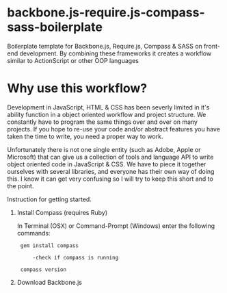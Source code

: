 backbone.js-require.js-compass-sass-boilerplate
===============================================

Boilerplate template for Backbone.js, Require.js, Compass &amp; SASS on front-end development. By combining these frameworks it creates a workflow similar to ActionScript or other OOP languages

<h1>Why use this workflow?</h1>

Development in JavaScript, HTML & CSS has been severly limited in it's ability function in a object oriented workflow and project structure. We constantly have to program the same things over and over on many projects. If you hope to re-use your code and/or abstract features you have taken the time to write, you need a proper way to work.

Unfortunately there is not one single entity (such as Adobe, Apple or Microsoft) that can give us a collection of tools and language API to write object oriented code in JavaScript & CSS. We have to piece it together ourselves with several libraries, and everyone has their own way of doing this. I know it can get very confusing so I will try to keep this short and to the point.


Instruction for getting started.

1. Install Compass (requires Ruby)

    In Terminal (OSX) or Command-Prompt (Windows) enter the following commands:

        gem install compass

            -check if compass is running

        compass version

2. Download Backbone.js